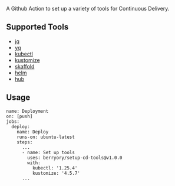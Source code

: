 A Github Action to set up a variety of tools for Continuous Delivery.

## Supported Tools

- [jq](https://stedolan.github.io/jq/)
- [yq](https://github.com/mikefarah/yq)
- [kubectl](https://github.com/kubernetes/kubectl)
- [kustomize](https://github.com/kubernetes-sigs/kustomize)
- [skaffold](https://github.com/GoogleContainerTools/skaffold)
- [helm](https://github.com/helm/helm)
- [hub](https://github.com/github/hub)

## Usage

```
name: Deployment
on: [push]
jobs:
  deploy:
    name: Deploy
    runs-on: ubuntu-latest
    steps:
      ...
      - name: Set up tools
        uses: berryory/setup-cd-tools@v1.0.0
        with:
          kubectl: '1.25.4'
          kustomize: '4.5.7'
      ...
```

